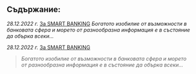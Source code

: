 ## Съдържание:

*28.12.2022 г.* [За SMART BANKING](intro.md)
*Богатото изобилие от възможности в банковата сфера и морето от разнообразна информация е в състояние да обърка всеки...*

*28.12.2022 г.* [За SMART BANKING](intro.md)
> *Богатото изобилие от възможности в банковата сфера и морето от разнообразна информация е в състояние да обърка всеки...*

